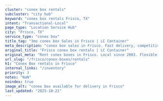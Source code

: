 ```yaml
---
cluster: "conex box rentals"
subcluster: "city hub"
keyword: "conex box rentals Frisco, TX"
intent: "Transactional-Local"
page_type: "Location Service Hub"
city: "Frisco, TX"
service_type: "conex box"
title_tag: "3mo conex box Sales in Frisco | LC Container"
meta_description: "conex box sales in Frisco. Fast delivery, competitive pricing. Serving conex boxes area. Quote ID: UXM. Call (214) 524-4168 for your free quote today."
original_title: "Frisco conex box rentals | LC Container"
original_meta: "Rent conex boxes in Frisco. Local since 2003. Flexible rental terms. Same-week delivery available. Get your free quote — call (214) 524-4168 today."
url_slug: "/frisco/conex-boxes/rentals"
h1: "Conex Box rentals in Frisco"
internal_links: "/inventory"
priority: 3
notes: "NaN"
noindex: true
image_alt: "conex box available for delivery in Frisco"
last_updated: "2025-10-21"
---
```


<!-- TODO: Add unique city/inventory copy, images, and internal links here. -->
